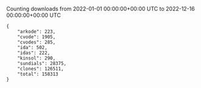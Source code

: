 
Counting downloads from 2022-01-01 00:00:00+00:00 UTC to 2022-12-16 00:00:00+00:00 UTC

```
{
    "arkode": 223,
    "cvode": 1905,
    "cvodes": 285,
    "ida": 502,
    "idas": 222,
    "kinsol": 290,
    "sundials": 28375,
    "clones": 126511,
    "total": 158313
}
```
